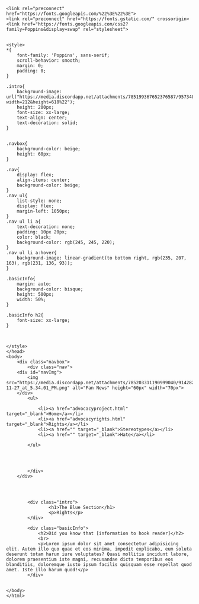 <!DOCTYPE html>
<html lang="en">
<head>
    <meta charset="UTF-8">
    <meta http-equiv="X-UA-Compatible" content="IE=edge">
    <meta name="viewport" content="width=device-width, initial-scale=1.0">
    <title>LGBTQ+ Rights, Stereotypes, and the Hate Given</title>
    <link rel="stylesheet" href="/css/advocacyp.css">

    <link rel="preconnect" href="https://fonts.googleapis.com/%22%3E%22%3E">
    <link rel="preconnect" href="https://fonts.gstatic.com/" crossorigin>
    <link href="https://fonts.googleapis.com/css2?family=Poppins&display=swap" rel="stylesheet">


    <style>
    *{
        font-family: 'Poppins', sans-serif;
        scroll-behavior: smooth;
        margin: 0;
        padding: 0;
    }

    .intro{
        background-image: url("https://media.discordapp.net/attachments/785199367652376587/957348512989868062/unknown.png?width=212&height=618%22");
        height: 200px;
        font-size: xx-large;
        text-align: center;
        text-decoration: solid;
    }


    .navbox{
        background-color: beige;
        height: 60px;
    }

    .nav{
        display: flex;
        align-items: center;
        background-color: beige;
    }
    .nav ul{
        list-style: none;
        display: flex;
        margin-left: 1050px;
    }
    .nav ul li a{
        text-decoration: none;
        padding: 10px 20px;
        color: black;
        background-color: rgb(245, 245, 220);
    }
    .nav ul li a:hover{
        background-image: linear-gradient(to bottom right, rgb(235, 207, 163), rgb(231, 136, 93));
    }

    .basicInfo{
        margin: auto;
        background-color: bisque;
        height: 500px;
        width: 50%;
    }

    .basicInfo h2{
        font-size: xx-large;
    }



    </style>
    </head>
    <body>
        <div class="navbox">
            <div class="nav">
        <div id="navImg">
            <img src="https://media.discordapp.net/attachments/785203311190999040/914282985480671282/Screen_Shot_2021-11-27_at_5.34.01_PM.png" alt="Fan News" height="60px" width="70px">
        </div>
            <ul>

                <li><a href="advocacyproject.html" target="_blank">Home</a></li>
                <li><a href="advocacyrights.html" target="_blank">Rights</a></li>
                <li><a href="" target="_blank">Stereotypes</a></li>
                <li><a href="" target="_blank">Hate</a></li>

            </ul>




            </div>
        </div>




            <div class="intro">
                    <h1>The Blue Section</h1>
                    <p>Rights</p>
            </div>

            <div class="basicInfo">
                <h2>Did you know that [information to hook reader]</h2>
                <br>
                <p>Lorem ipsum dolor sit amet consectetur adipisicing elit. Autem illo quo quae et eos minima, impedit explicabo, eum soluta deserunt totam harum iure voluptates? Quasi mollitia incidunt labore, dolorem praesentium iste magni, recusandae dicta temporibus eos blanditiis, doloremque iusto ipsum facilis quisquam esse repellat quod amet. Iste illo harum quod!</p>
            </div>


    </body>
    </html>
